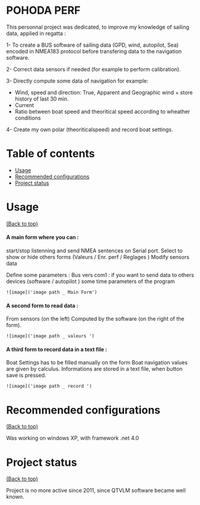 # POHODA PERF
This personnal project was dedicated, to improve my knowledge of sailing data, applied in regatta : 

1- To create a BUS software of sailing data (GPD, wind, autopilot, Sea) encoded in NMEA183 protocol before transfering data to the navigation software.

2- Correct data sensors if needed (for example to perform calibration).

3- Directly compute some data of navigation for example: 
- Wind, speed and direction: True, Apparent and Geographic wind + store history of last 30 min.
- Current
- Ratio between boat speed and theoritical speed according to wheather conditions

4- Create my own polar (theoriticalspeed) and record boat settings.


# Table of contents

- [Usage](#usage)
- [Recommended configurations](#recommended-configurations)
- [Project status](#Project-status)


# Usage
[(Back to top)](#table-of-contents)

#### A main form where you can :
start/stop listenning and send NMEA sentences on Serial port.
Select to show or hide others forms (Valeurs / Enr. perf / Reglages )
Modify sensors data

Define some parameters :
Bus vers com1 : if you want to send data to others devices (software / autopilot )
some time parameters of the program
			
	![image]('image path _ Main Form')
			
#### A second form to read data :
From sensors (on the left)
Computed by the software (on the right of the form).
	
	![image]('image path _ valeurs ')
	
#### A third form to record data in a text file :
Boat Settings has to be filled manually on the form
Boat navigation values are given by calculus.
Informations are stored in a text file, when button save is pressed.
	
	![image]('image path _ record ')


# Recommended configurations
[(Back to top)](#table-of-contents)

Was working on windows XP, with framework .net 4.0


# Project status
[(Back to top)](#table-of-contents)

   Project is no more active since 2011, since QTVLM software became well known.

